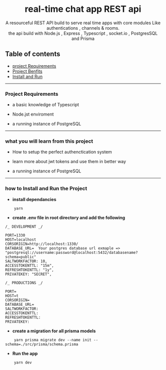 <div align="center">

# real-time chat app REST api

A resourceful REST API build to serve real time apps with core modules Like authentications , channels & rooms. <br />
the api build with Node.js , Express , Typescript , socket.io , PostgresSQL and Prisma <br />

</div>

## Table of contents

- [project Requirements](#project-requirements)
- [Project Benfits](#what-you-will-learn-from-this-project)
- [Install and Run](#how-to-install-and-run-the-project)

---

### **Project Requirements**

- a basic knowledge of Typescript

- Node.jst enviroment

- a running instance of PostgreSQL

---

### **what you will learn from this project**

- How to setup the perfect authenctication system

- learn more about jwt tokens and use them in better way

- a running instance of PostgreSQL

---

### **how to Install and Run the Project**

- **install dependancies**

```
    yarn 
```

- **create .env file in root directory and add the following**

```
/_ DEVELOPMENT _/

PORT=1330
HOST=localhost
CORSORIGIN=http://localhost:1330/
DATABASE_URL=  Your postgres database url exmaple =>  "postgresql://username:password@localhost:5432/databasename?schema=public"
SALTWORKFACTOR: 10,
ACCESSTOKENTTL: "15m",
REFRESHTOKENTTL: "1y",
PRIVATEKEY: "SECRET",

/_ PRODUCTIONS _/

PORT=
HOST=t
CORSORIGIN=
DATABASE_URL=
SALTWORKFACTOR:
ACCESSTOKENTTL:
REFRESHTOKENTTL:
PRIVATEKEY:

```

- **create a migration for all prisma models**

```
    yarn prisma migrate dev --name init --schema=./src/prisma/schema.prisma
```

- **Run the app**

```
    yarn dev
```
